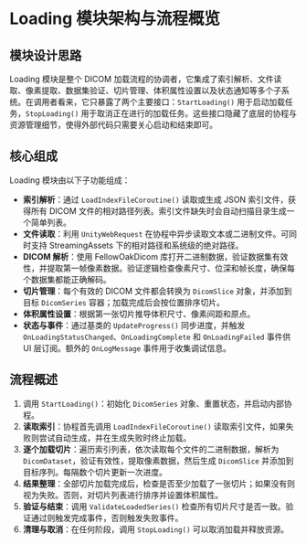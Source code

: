 # Loading 模块架构与流程概览

## 模块设计思路

Loading 模块是整个 DICOM 加载流程的协调者，它集成了索引解析、文件读取、像素提取、数据集验证、切片管理、体积属性设置以及状态通知等多个子系统。在调用者看来，它只暴露了两个主要接口：`StartLoading()` 用于启动加载任务，`StopLoading()` 用于取消正在进行的加载任务。这些接口隐藏了底层的协程与资源管理细节，使得外部代码只需要关心启动和结束即可。

## 核心组成

Loading 模块由以下子功能组成：

- **索引解析**：通过 `LoadIndexFileCoroutine()` 读取或生成 JSON 索引文件，获得所有 DICOM 文件的相对路径列表。索引文件缺失时会自动扫描目录生成一个简单列表。
- **文件读取**：利用 `UnityWebRequest` 在协程中异步读取文本或二进制文件。可同时支持 StreamingAssets 下的相对路径和系统级的绝对路径。
- **DICOM 解析**：使用 FellowOakDicom 库打开二进制数据，验证数据集有效性，并提取第一帧像素数据。验证逻辑检查像素尺寸、位深和帧长度，确保每个数据集都能正确解码。
- **切片管理**：每个有效的 DICOM 文件都会转换为 `DicomSlice` 对象，并添加到目标 `DicomSeries` 容器；加载完成后会按位置排序切片。
- **体积属性设置**：根据第一张切片推导体积尺寸、像素间距和原点。
- **状态与事件**：通过基类的 `UpdateProgress()` 同步进度，并触发 `OnLoadingStatusChanged`、`OnLoadingComplete` 和 `OnLoadingFailed` 事件供 UI 层订阅。额外的 `OnLogMessage` 事件用于收集调试信息。

## 流程概述

1. 调用 `StartLoading()`：初始化 `DicomSeries` 对象、重置状态，并启动内部协程。
2. **读取索引**：协程首先调用 `LoadIndexFileCoroutine()` 读取索引文件，如果失败则尝试自动生成，并在生成失败时终止加载。
3. **逐个加载切片**：遍历索引列表，依次读取每个文件的二进制数据，解析为 `DicomDataset`，验证有效性，提取像素数据，然后生成 `DicomSlice` 并添加到目标序列。每隔数个切片更新一次进度。
4. **结果整理**：全部切片加载完成后，检查是否至少加载了一张切片；如果没有则视为失败。否则，对切片列表进行排序并设置体积属性。
5. **验证与结束**：调用 `ValidateLoadedSeries()` 检查所有切片尺寸是否一致。验证通过则触发完成事件，否则触发失败事件。
6. **清理与取消**：在任何阶段，调用 `StopLoading()` 可以取消加载并释放资源。

